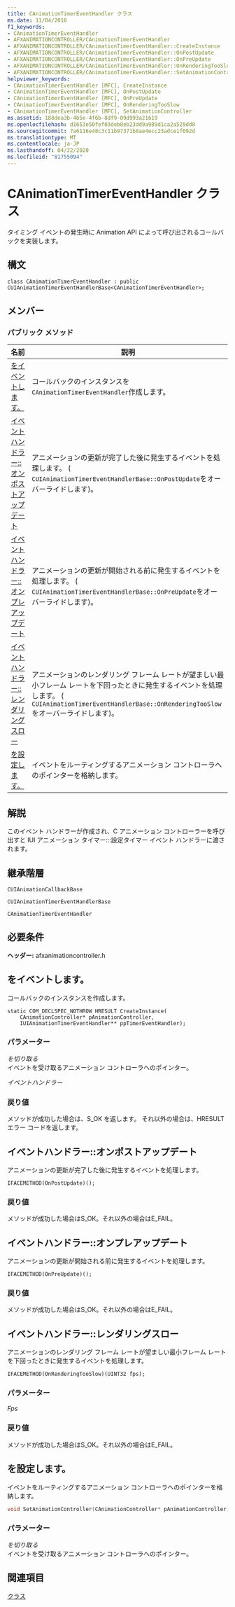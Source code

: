 ```yaml
---
title: CAnimationTimerEventHandler クラス
ms.date: 11/04/2016
f1_keywords:
- CAnimationTimerEventHandler
- AFXANIMATIONCONTROLLER/CAnimationTimerEventHandler
- AFXANIMATIONCONTROLLER/CAnimationTimerEventHandler::CreateInstance
- AFXANIMATIONCONTROLLER/CAnimationTimerEventHandler::OnPostUpdate
- AFXANIMATIONCONTROLLER/CAnimationTimerEventHandler::OnPreUpdate
- AFXANIMATIONCONTROLLER/CAnimationTimerEventHandler::OnRenderingTooSlow
- AFXANIMATIONCONTROLLER/CAnimationTimerEventHandler::SetAnimationController
helpviewer_keywords:
- CAnimationTimerEventHandler [MFC], CreateInstance
- CAnimationTimerEventHandler [MFC], OnPostUpdate
- CAnimationTimerEventHandler [MFC], OnPreUpdate
- CAnimationTimerEventHandler [MFC], OnRenderingTooSlow
- CAnimationTimerEventHandler [MFC], SetAnimationController
ms.assetid: 188dea3b-4b5e-4f6b-8df9-09d993a21619
ms.openlocfilehash: d1653e50fef03deb8eb23dd9a989d1ca2a529dd8
ms.sourcegitcommit: 7a6116e48c3c11b97371b8ae4ecc23adce1f092d
ms.translationtype: MT
ms.contentlocale: ja-JP
ms.lasthandoff: 04/22/2020
ms.locfileid: "81755094"
---
```

# <a name="canimationtimereventhandler-class"></a>CAnimationTimerEventHandler クラス

タイミング イベントの発生時に Animation API によって呼び出されるコールバックを実装します。

## <a name="syntax"></a>構文

```
class CAnimationTimerEventHandler : public CUIAnimationTimerEventHandlerBase<CAnimationTimerEventHandler>;
```

## <a name="members"></a>メンバー

### <a name="public-methods"></a>パブリック メソッド

|名前|説明|
|----------|-----------------|
|[をイベントします。](#createinstance)|コールバックのインスタンスを`CAnimationTimerEventHandler`作成します。|
|[イベントハンドラー::オンポストアップデート](#onpostupdate)|アニメーションの更新が完了した後に発生するイベントを処理します。 ( `CUIAnimationTimerEventHandlerBase::OnPostUpdate`をオーバーライドします)。|
|[イベントハンドラー::オンプレアップデート](#onpreupdate)|アニメーションの更新が開始される前に発生するイベントを処理します。 ( `CUIAnimationTimerEventHandlerBase::OnPreUpdate`をオーバーライドします)。|
|[イベントハンドラー::レンダリングスロー](#onrenderingtooslow)|アニメーションのレンダリング フレーム レートが望ましい最小フレーム レートを下回ったときに発生するイベントを処理します。 ( `CUIAnimationTimerEventHandlerBase::OnRenderingTooSlow`をオーバーライドします)。|
|[を設定します。](#setanimationcontroller)|イベントをルーティングするアニメーション コントローラへのポインターを格納します。|

## <a name="remarks"></a>解説

このイベント ハンドラーが作成され、C アニメーション コントローラーを呼び出すと IUI アニメーション タイマー:::設定タイマー イベント ハンドラーに渡されます。

## <a name="inheritance-hierarchy"></a>継承階層

`CUIAnimationCallbackBase`

`CUIAnimationTimerEventHandlerBase`

`CAnimationTimerEventHandler`

## <a name="requirements"></a>必要条件

**ヘッダー:** afxanimationcontroller.h

## <a name="canimationtimereventhandlercreateinstance"></a><a name="createinstance"></a>をイベントします。

コールバックのインスタンスを作成します。

```
static COM_DECLSPEC_NOTHROW HRESULT CreateInstance(
    CAnimationController* pAnimationController,
    IUIAnimationTimerEventHandler** ppTimerEventHandler);
```

### <a name="parameters"></a>パラメーター

*を切り取る*<br/>
イベントを受け取るアニメーション コントローラへのポインター。

*イベントハンドラー*

### <a name="return-value"></a>戻り値

メソッドが成功した場合は、S_OK を返します。 それ以外の場合は、HRESULT エラー コードを返します。

## <a name="canimationtimereventhandleronpostupdate"></a><a name="onpostupdate"></a>イベントハンドラー::オンポストアップデート

アニメーションの更新が完了した後に発生するイベントを処理します。

```
IFACEMETHOD(OnPostUpdate)();
```

### <a name="return-value"></a>戻り値

メソッドが成功した場合はS_OK。それ以外の場合はE_FAIL。

## <a name="canimationtimereventhandleronpreupdate"></a><a name="onpreupdate"></a>イベントハンドラー::オンプレアップデート

アニメーションの更新が開始される前に発生するイベントを処理します。

```
IFACEMETHOD(OnPreUpdate)();
```

### <a name="return-value"></a>戻り値

メソッドが成功した場合はS_OK。それ以外の場合はE_FAIL。

## <a name="canimationtimereventhandleronrenderingtooslow"></a><a name="onrenderingtooslow"></a>イベントハンドラー::レンダリングスロー

アニメーションのレンダリング フレーム レートが望ましい最小フレーム レートを下回ったときに発生するイベントを処理します。

```
IFACEMETHOD(OnRenderingTooSlow)(UINT32 fps);
```

### <a name="parameters"></a>パラメーター

*Fps*

### <a name="return-value"></a>戻り値

メソッドが成功した場合はS_OK。それ以外の場合はE_FAIL。

## <a name="canimationtimereventhandlersetanimationcontroller"></a><a name="setanimationcontroller"></a>を設定します。

イベントをルーティングするアニメーション コントローラへのポインターを格納します。

```cpp
void SetAnimationController(CAnimationController* pAnimationController);
```

### <a name="parameters"></a>パラメーター

*を切り取る*<br/>
イベントを受け取るアニメーション コントローラへのポインター。

## <a name="see-also"></a>関連項目

[クラス](../../mfc/reference/mfc-classes.md)
